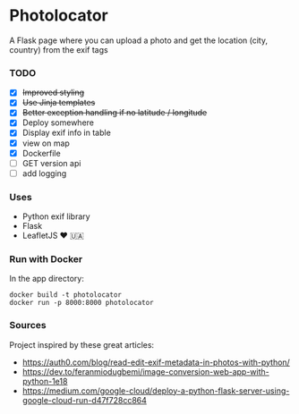 # Photolocator

A Flask page where you can upload a photo and get the location (city, country) from the exif tags
### TODO
- [x] ~~Improved styling~~
- [x] ~~Use Jinja templates~~
- [x] ~~Better exception handling if no latitude / longitude~~
- [X] Deploy somewhere
- [x] Display exif info in table
- [X] view on map
- [X] Dockerfile
- [ ] GET version api
- [ ] add logging

### Uses

* Python exif library
* Flask
* LeafletJS :heart: 🇺🇦

### Run with Docker

In the app directory:

    docker build -t photolocator
    docker run -p 8000:8000 photolocator

### Sources

Project inspired by these great articles: 

* https://auth0.com/blog/read-edit-exif-metadata-in-photos-with-python/
* https://dev.to/feranmiodugbemi/image-conversion-web-app-with-python-1e18
* https://medium.com/google-cloud/deploy-a-python-flask-server-using-google-cloud-run-d47f728cc864
